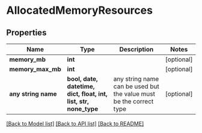 # AllocatedMemoryResources


## Properties
Name | Type | Description | Notes
------------ | ------------- | ------------- | -------------
**memory_mb** | **int** |  | [optional] 
**memory_max_mb** | **int** |  | [optional] 
**any string name** | **bool, date, datetime, dict, float, int, list, str, none_type** | any string name can be used but the value must be the correct type | [optional]

[[Back to Model list]](../README.md#documentation-for-models) [[Back to API list]](../README.md#documentation-for-api-endpoints) [[Back to README]](../README.md)


